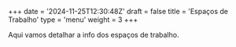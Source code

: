 +++
date = '2024-11-25T12:30:48Z'
draft = false
title = 'Espaços de Trabalho'
type = 'menu'
weight = 3
+++

<!-- <h1 class="page-title"> Espaços </h1> -->
<div class="top_box"> </div>
Aqui vamos detalhar a info dos espaços de trabalho.
